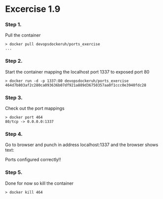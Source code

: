 # Excercise 1.9

### Step 1. 
Pull the container
```
> docker pull devopsdockeruh/ports_exercise
...
```
### Step 2. 
Start the container mapping the localhost port 1337 to exposed port 80
```
> docker run -d -p 1337:80 devopsdockeruh/ports_exercise
464d7b803af2c280ca093636b07df921a889d36750357aa0f1ccc0e3940fdc28
```
### Step 3.
Check out the port mappings
```
> docker port 464
80/tcp -> 0.0.0.0:1337
```

### Step 4. 
Go to browser and punch in address localhost:1337 and the browser shows text:

Ports configured correctly!!

### Step 5. 
Done for now so kill the container
```
> docker kill 464
```
